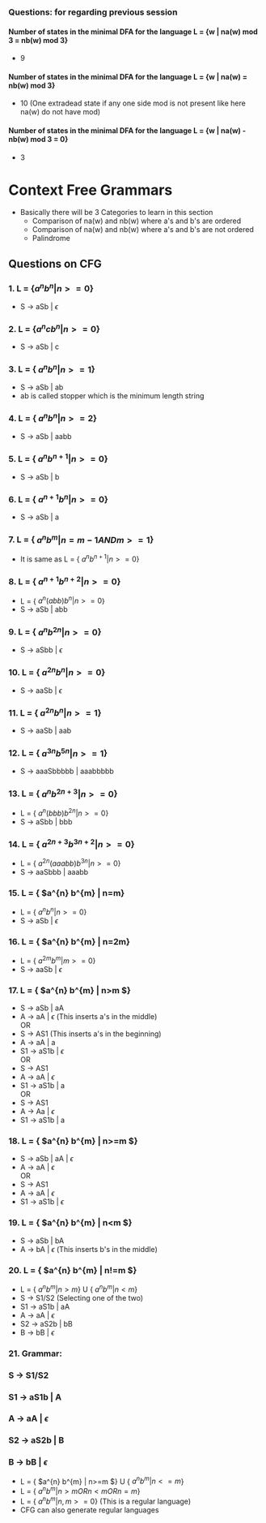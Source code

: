 ### Questions: for regarding previous session
#### Number of states in the minimal DFA for the language L = {w | na(w) mod 3 = nb(w) mod 3}
- 9

#### Number of states in the minimal DFA for the language L = {w | na(w) = nb(w) mod 3}
- 10 (One extradead state if any one side mod is not present like here na(w) do not have mod)

#### Number of states in the minimal DFA for the language L = {w | na(w) - nb(w) mod 3 = 0}
- 3

# Context Free Grammars

- Basically there will be 3 Categories to learn in this section
    -  Comparison of na(w) and nb(w) where a's and b's are ordered
    - Comparison of na(w) and nb(w) where a's and b's are not ordered
    - Palindrome

## Questions on CFG

### 1. L = {$a^{n} b^{n} | n >= 0$}
- S -> aSb | $\epsilon$

### 2. L = {$a^{n} c b^{n} | n >= 0$}
- S -> aSb | c

### 3. L = { $a^{n} b^{n} | n >= 1$}
- S -> aSb | ab
- ab is called stopper which is the minimum length string

### 4. L = { $a^{n} b^{n} | n >= 2$}
- S -> aSb | aabb

### 5. L = { $a^{n} b^{n+1} | n >= 0$}
- S -> aSb | b

### 6. L = { $a^{n+1} b^{n} | n >= 0$}
- S -> aSb | a

### 7. L = { $a^{n} b^{m} | n = m-1 AND m>=1$}
- It is same as L = { $a^{n} b^{n+1} | n >= 0$}

### 8. L = { $a^{n+1} b^{n+2} | n >= 0$}
- L = { $a^{n}(abb)b^{n} | n >= 0$}
- S -> aSb | abb

### 9. L = { $a^{n} b^{2n} | n >= 0$}
- S -> aSbb | $\epsilon$

### 10. L = { $a^{2n} b^{n} | n >= 0$}
- S -> aaSb | $\epsilon$

### 11. L = { $a^{2n} b^{n} | n >= 1$}
- S -> aaSb | aab

### 12. L = { $a^{3n} b^{5n} | n >= 1$}
- S -> aaaSbbbbb | aaabbbbb

### 13. L = { $a^{n} b^{2n+3} | n >= 0$}
- L = { $a^{n} (bbb) b^{2n} | n >= 0$}
- S -> aSbb | bbb

### 14. L = { $a^{2n+3} b^{3n+2} | n >= 0$}
- L = { $a^{2n} (aaabb) b^{3n} | n >= 0$}
- S -> aaSbbb | aaabb

### 15. L = { $a^{n} b^{m} | n=m}
- L = { $a^{n} b^{n} | n >= 0$}
- S -> aSb | $\epsilon$

### 16. L = { $a^{n} b^{m} | n=2m}
- L = { $a^{2m} b^{m} | m >= 0$}
- S -> aaSb | $\epsilon$

### 17. L = { $a^{n} b^{m} | n>m $}
- S -> aSb | aA
- A -> aA | $\epsilon$ (This inserts a's in the middle)  <br/>
OR 
- S -> AS1 (This inserts a's in the beginning)
- A -> aA | a
- S1 -> aS1b | $\epsilon$ <br/>
OR
- S -> AS1
- A -> aA | $\epsilon$
- S1 -> aS1b | a <br/>
OR
- S -> AS1
- A -> Aa | $\epsilon$
- S1 -> aS1b | a

### 18. L = { $a^{n} b^{m} | n>=m $}
- S -> aSb | aA | $\epsilon$
- A -> aA | $\epsilon$ <br/>
OR
- S -> AS1
- A -> aA | $\epsilon$
- S1 -> aS1b | $\epsilon$

### 19. L = { $a^{n} b^{m} | n<m $}
- S -> aSb | bA
- A -> bA | $\epsilon$ (This inserts b's in the middle)

### 20. L = { $a^{n} b^{m} | n!=m $}
- L = { $a^{n} b^{m} | n>m$} U { $a^{n} b^{m} | n<m$}
- S -> S1/S2 (Selecting one of the two)
- S1 -> aS1b | aA
- A -> aA | $\epsilon$
- S2 -> aS2b | bB
- B -> bB | $\epsilon$

### 21. Grammar:
### S -> S1/S2
### S1 -> aS1b | A
### A -> aA | $\epsilon$
### S2 -> aS2b | B
### B -> bB | $\epsilon$

- L = { $a^{n} b^{m} | n>=m $} U { $a^{n} b^{m} | n<=m$}
- L = { $a^{n} b^{m} | n>m OR n<m OR n=m$}
- L = { $a^{n} b^{m} | n,m>=0$} (This is a regular language)
- CFG can also generate regular languages
